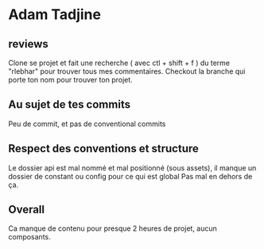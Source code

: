  # Adam Tadjine


## reviews

Clone se projet et fait une recherche ( avec ctl + shift + f ) du terme "rlebhar" pour trouver tous mes commentaires.
Checkout la branche qui porte ton nom pour trouver ton projet.

## Au sujet de tes commits 

Peu de commit, et pas de conventional commits

## Respect des conventions et structure

Le dossier api est mal nommé et mal positionné (sous assets), il manque un dossier de constant ou config pour ce qui est global
Pas mal en dehors de ça.

## Overall

Ca manque de contenu pour presque 2 heures de projet, aucun composants.